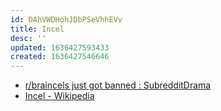 ```yaml
---
id: DAhVWDHohJDbPSeVhhEVv
title: Incel
desc: ''
updated: 1636427593433
created: 1636427546646
---
```


* [r/braincels just got banned : SubredditDrama](https://old.reddit.com/r/SubredditDrama/comments/dbfx4c/rbraincels_just_got_banned/)
* [Incel - Wikipedia](https://en.wikipedia.org/wiki/Incel)
